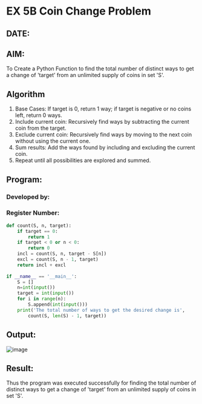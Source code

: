 # EX 5B Coin Change Problem
## DATE:
## AIM:
To Create a Python Function to find the total number of distinct ways to get a change of 'target'  from an unlimited supply of coins in set 'S'.

## Algorithm
1. Base Cases: If target is 0, return 1 way; if target is negative or no coins left, return 0 ways.
2. Include current coin: Recursively find ways by subtracting the current coin from the target.
3. Exclude current coin: Recursively find ways by moving to the next coin without using the current one.
4. Sum results: Add the ways found by including and excluding the current coin.
5. Repeat until all possibilities are explored and summed.  

## Program:
### Developed by: 
### Register Number:  
```python
def count(S, n, target):
    if target == 0:
        return 1
    if target < 0 or n < 0:
        return 0
    incl = count(S, n, target - S[n])
    excl = count(S, n - 1, target)
    return incl + excl
    
if __name__ == '__main__':
    S = []
    n=int(input())
    target = int(input())
    for i in range(n):
        S.append(int(input()))
    print('The total number of ways to get the desired change is',
        count(S, len(S) - 1, target))
```
## Output:

![image](https://github.com/user-attachments/assets/36b8eebb-8156-4bbc-901e-9f5d138a4cd7)

## Result:
Thus the program was executed successfully for finding the total number of distinct ways to get a change of 'target' from an unlimited supply of coins in set 'S'.
